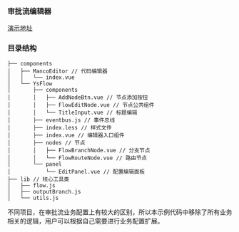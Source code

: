 ### 审批流编辑器

[演示地址](https://hangaoke1.github.io/examine-vue/)

### 目录结构

```
├── components
│   ├── MancoEditor // 代码编辑器
│   │   └── index.vue
│   └── YsFlow
│       ├── components
│       │   ├── AddNodeBtn.vue // 节点添加按钮
│       │   ├── FlowEditNode.vue // 节点公共组件
│       │   └── TitleInput.vue // 标题编辑
│       ├── eventbus.js // 事件总线
│       ├── index.less // 样式文件
│       ├── index.vue // 编辑器入口组件
│       ├── nodes // 节点
│       │   ├── FlowBranchNode.vue // 分支节点
│       │   └── FlowRouteNode.vue // 路由节点
│       └── panel
│           └── EditPanel.vue // 配置编辑面板
├── lib // 核心工具类
│   ├── flow.js
│   ├── outputBranch.js
│   └── utils.js
```

不同项目，在审批流业务配置上有较大的区别，所以本示例代码中移除了所有业务相关的逻辑，用户可以根据自己需要进行业务配置扩展。
